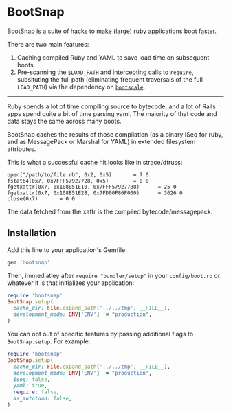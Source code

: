 # BootSnap

BootSnap is a suite of hacks to make (large) ruby applications boot faster.

There are two main features:

1. Caching compiled Ruby and YAML to save load time on subsequent boots.
2. Pre-scanning the `$LOAD_PATH` and intercepting calls to `require`,
   subsituting the full path (eliminating frequent traversals of the full
   `LOAD_PATH`) via the dependency on
   [`bootscale`](https://github.com/byroot/bootscale).

---

Ruby spends a lot of time compiling source to bytecode, and a lot of Rails apps
spend quite a bit of time parsing yaml. The majority of that code and data
stays the same across many boots.

BootSnap caches the results of those compilation (as a binary ISeq for
ruby, and as MessagePack or Marshal for YAML) in extended filesystem attributes.

This is what a successful cache hit looks like in strace/dtruss:

```
open("/path/to/file.rb", 0x2, 0x5)		 = 7 0
fstat64(0x7, 0x7FFF57927728, 0x5)		 = 0 0
fgetxattr(0x7, 0x108B51E10, 0x7FFF579277B8)		 = 25 0
fgetxattr(0x7, 0x108B51E28, 0x7FD00F86F000)		 = 3626 0
close(0x7)		 = 0 0
```

The data fetched from the xattr is the compiled bytecode/messagepack.

## Installation

Add this line to your application's Gemfile:

```ruby
gem 'bootsnap'
```

Then, immediatley after `require "bundler/setup"` in your `config/boot.rb` or
whatever it is that initializes your application:

```ruby
require 'bootsnap'
BootSnap.setup(
  cache_dir: File.expand_path('../../tmp', __FILE__),
  development_mode: ENV['ENV'] != "production",
)
```

You can opt out of specific features by passing additional flags to `BootSnap.setup`. For example:

```ruby
require 'bootsnap'
BootSnap.setup(
  cache_dir: File.expand_path('../../tmp', __FILE__),
  development_mode: ENV['ENV'] != "production",
  iseq: false,
  yaml: true,
  require: false,
  as_autoload: false,
)
```

